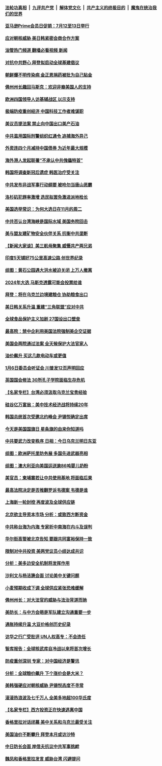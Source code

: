 ####  [法轮功真相](../../../../basic/blob/master/README.md?t=06170502) &nbsp;|&nbsp; [九评共产党](../../../../9ping.md/blob/master/README.md?t=06170502) &nbsp;|&nbsp; [解体党文化](../../../../jtdwh.md/blob/master/README.md?t=06170502)  &nbsp;|&nbsp; [共产主义的终极目的](../../../../gczydzjmd.md/blob/master/README.md?t=06170502) &nbsp;|&nbsp; [魔鬼在统治我们的世界](../../../../mgztzwmdsj.md/blob/master/README.md?t=06170502) 

#### [亚马逊Prime会员日促销：7月12至13日举行](../pages/nsc418/n13761074.md?t=06170502) 

#### [应对朝核威胁 美日韩紧密会商合作方案](../pages/nsc418/n13761114.md?t=06170502) 

#### [油管热门频道 翻墙必看视频 新闻](http://45.76.130.85:81/youtube.html?06170502)

#### [对抗中共野心 拜登拟启动全球基建倡议](../pages/nsc418/n13761108.md?t=06170502) 

#### [朝鲜爆不明传染病 金正恩捐药被批为自己贴金](../pages/nsc418/n13760985.md?t=06170502) 

#### [佛州州长趣回马斯克：欢迎非裔美国人的支持](../pages/nsc418/n13760440.md?t=06170502) 

#### [欧洲四国领导人访基辅战区 以示支持](../pages/nsc418/n13760896.md?t=06170502) 

#### [极端防疫重创经济 中国科技工作者难谋职](../pages/nsc418/n13760865.md?t=06170502) 

#### [美议员提法案 禁止向中国出口美产石油](../pages/nsc418/n13760641.md?t=06170502) 

#### [中共滥用国际刑警组织红通令 追捕海外异己](../pages/nsc418/n13760626.md?t=06170502) 

#### [外资连四个月减持中国债券 为近年最大规模](../pages/nsc418/n13760407.md?t=06170502) 

#### [海外港人发起联署“不承认中共傀儡特首”](../pages/nsc418/n13760639.md?t=06170502) 

#### [韩国将调查新冠后遗症 韩医治疗受关注](../pages/nsc418/n13760720.md?t=06170502) 

#### [中共发布非战军事行动纲要 被呛勿当唐山恶霸](../pages/nsc418/n13760399.md?t=06170502) 

#### [洛杉矶犯罪率激增 选民拟罢免激进派地检长](../pages/nsc418/n13760376.md?t=06170502) 

#### [美国选举常识：为何大选日在11月的周二](../pages/nsc418/n13749593.md?t=06170502) 

#### [中共否认台湾海峡是国际水域 美国务院回击](../pages/nsc418/n13760335.md?t=06170502) 

#### [美与盟友建矿物安全伙伴关系 抗衡中共垄断](../pages/nsc418/n13760282.md?t=06170502) 

#### [【新闻大家谈】美三航母聚集 威慑共产两兄弟](../pages/nsc418/n13759838.md?t=06170502) 

#### [印度5天铺好75公里高速公路 创世界纪录](../pages/nsc418/n13760209.md?t=06170502) 

#### [组图：黄石公园遇大洪水被迫关闭 上万人撤离](../pages/nsc418/n13759794.md?t=06170502) 

#### [2024年大选 马斯克透露可能会投票给谁](../pages/nsc418/n13760191.md?t=06170502) 

#### [拜登：将在乌克兰边境建粮仓 协助粮食出口](../pages/nsc418/n13760008.md?t=06170502) 

#### [美日韩关系升温 重建“三角联盟”应对中共](../pages/nsc418/n13760016.md?t=06170502) 

#### [全球食品保护主义加剧 27国设出口壁垒](../pages/nsc418/n13759984.md?t=06170502) 

#### [最高院：禁中企利用美国法院强制美企交证据](../pages/nsc418/n13759827.md?t=06170502) 

#### [美国会两院通过法案 全天候保护大法官家人](../pages/nsc418/n13759615.md?t=06170502) 

#### [油价飙升 买这几款电动车或更值](../pages/nsc418/n13759382.md?t=06170502) 

#### [1月6日委员会听证会 川普发12页声明回应](../pages/nsc418/n13759503.md?t=06170502) 

#### [英国国会修法 30所孔子学院面临生存危机](../pages/nsc418/n13759505.md?t=06170502) 

#### [【名家专栏】台湾必须汲取乌克兰宝贵经验](../pages/nsc418/n13759403.md?t=06170502) 

#### [硅谷亿万富翁：美中技术经济战将持续20年](../pages/nsc418/n13759522.md?t=06170502) 

#### [韩国总统首次受邀北约峰会 尹锡悦确定出席](../pages/nsc418/n13759570.md?t=06170502) 

#### [今天是美国国旗日 星条旗的由来你知道吗](../pages/nsc418/n13759511.md?t=06170502) 

#### [中共要武力改变秩序 日相：今日乌克兰明日东亚](../pages/nsc418/n13759553.md?t=06170502) 

#### [组图：欧洲萨托里防务展 多国先进武器亮相](../pages/nsc418/n13759264.md?t=06170502) 

#### [组图：澳大利亚向美国运送逾86吨婴儿奶粉](../pages/nsc418/n13759350.md?t=06170502) 

#### [美官员：柬埔寨若让中共使用基地 将面临后果](../pages/nsc418/n13759316.md?t=06170502) 

#### [最高法院决定是否推翻罗诉韦德案 韦德是谁](../pages/nsc418/n13758835.md?t=06170502) 

#### [上海新一轮封控 再度波及全球供应链](../pages/nsc418/n13759222.md?t=06170502) 

#### [北京欲主导资本市场 分析：或致西方断资金](../pages/nsc418/n13759138.md?t=06170502) 

#### [中共称台海为内海 专家析中南海在内斗及误判](../pages/nsc418/n13758772.md?t=06170502) 

#### [华尔街高管被北京告知 要跟共同富裕保持一致](../pages/nsc418/n13759067.md?t=06170502) 

#### [限制对中共投资 美两党议员小组达成共识](../pages/nsc418/n13758949.md?t=06170502) 

#### [分析：美多边安全机制将发挥作用](../pages/nsc418/n13758780.md?t=06170502) 

#### [沙利文与杨洁篪会面 讨论美中关键问题](../pages/nsc418/n13758918.md?t=06170502) 

#### [小麦预期收成下调 全球供应紧张恐难缓解](../pages/nsc418/n13758908.md?t=06170502) 

#### [佛州州长：对大法官的威胁与法治背道而驰](../pages/nsc418/n13758775.md?t=06170502) 

#### [美防长：与中方会晤是军队建立沟通重要一步](../pages/nsc418/n13758740.md?t=06170502) 

#### [通胀持续升温 大豆价格创历史纪录](../pages/nsc418/n13758792.md?t=06170502) 

#### [访华之行广受批评 UN人权高专：不会连任](../pages/nsc418/n13758655.md?t=06170502) 

#### [智库报告：全球核武库自冷战以来将首次增长](../pages/nsc418/n13758548.md?t=06170502) 

#### [防疫重创深圳 专家：对中国经济是警讯](../pages/nsc418/n13758467.md?t=06170502) 

#### [分析：全球粮价飙升 下个涨价会是大米？](../pages/nsc418/n13758273.md?t=06170502) 

#### [美韩强硬应对朝核威胁 尹锡悦态度不寻常](../pages/nsc418/n13758207.md?t=06170502) 

#### [滚滚热浪波及七千万人 全美多地超100华氏度](../pages/nsc418/n13757936.md?t=06170502) 

#### [【名家专栏】西方投资正在快速逃离中国](../pages/nsc418/n13757817.md?t=06170502) 

#### [香格里拉对话闭幕 美中关系和乌克兰最受关注](../pages/nsc418/n13757929.md?t=06170502) 

#### [美国油价不断攀升 拜登本月或访沙特](../pages/nsc418/n13757846.md?t=06170502) 

#### [中日防长会面 岸信夫抗议中共军事挑衅](../pages/nsc418/n13757815.md?t=06170502) 

#### [魏凤和香格里拉发言 威胁台湾 闪避提问](../pages/nsc418/n13757352.md?t=06170502) 

<img src='http://gfw-breaker.win/goodnews/indexes/nsc418.md' width='0px' height='0px'/>
